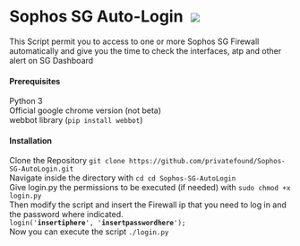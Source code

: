<h1>Sophos SG Auto-Login&nbsp;&nbsp;<img src="https://www.sophos.com/en-us/medialibrary/SophosNext/Images/Navigation/Main/about-sophos-icon.svg?la=en"/></h1>

<p>This Script permit you to access to one or more Sophos SG Firewall automatically 
and give you the time to check the interfaces, atp and other alert on SG Dashboard</p>

<h4>Prerequisites</h4>
Python 3<br/>
Official google chrome version (not beta)<br/>
webbot library (<code>pip install webbot</code>)

<h4> Installation </h4>
Clone the Repository
<code>git clone https://github.com/privatefound/Sophos-SG-AutoLogin.git</code><br/>
Navigate inside the directory with <code>cd cd Sophos-SG-AutoLogin</code><br/>
Give login.py the permissions to be executed (if needed) with <code>sudo chmod +x login.py</code><br/>
Then modify the script and insert the Firewall ip that you need to log in and the password where indicated.<br/>
<code>login('<strong>insertiphere</strong>', '<strong>insertpasswordhere</strong>');</code><br/>
Now you can execute the script <code>./login.py</code>
